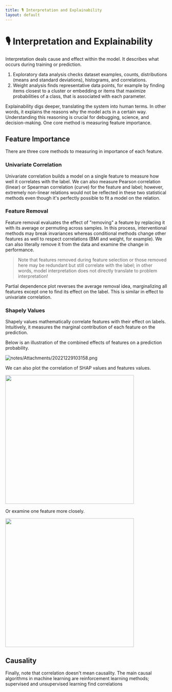 ```yaml
---
title: 🎙️ Interpretation and Explainability
layout: default
---
```


# 🎙️ Interpretation and Explainability

Interpretation deals cause and effect within the model. It describes what occurs during training or prediction.
1. Exploratory data analysis checks dataset examples, counts, distributions (means and standard deviations), histograms, and correlations.
2. Weight analysis finds representative data points, for example by finding items closest to a cluster or embedding or items that maximize probabilities of a class, that is associated with each parameter.

Explainability digs deeper, translating the system into human terms. In other words, it explains the reasons why the model acts in a certain way. Understanding this reasoning is crucial for debugging, science, and decision-making. One core method is measuring feature importance.

## Feature Importance
There are three core methods to measuring in importance of each feature.

### Univariate Correlation
Univariate correlation builds a model on a single feature to measure how well it correlates with the label. We can also measure Pearson correlation (linear) or Spearman correlation (curve) for the feature and label; however, extremely non-linear relations would not be reflected in these two statistical methods even though it's perfectly possible to fit a model on the relation.

### Feature Removal
Feature removal evaluates the effect of "removing" a feature by replacing it with its average or permuting across samples. In this process, interventional methods may break invariances whereas conditional methods change other features as well to respect correlations (BMI and weight, for example). We can also literally remove it from the data and examine the change in performance.

> Note that features removed during feature selection or those removed here may be redundant but still correlate with the label; in other words, model interpretation does not directly translate to problem interpretation!

Partial dependence plot reverses the average removal idea, marginalizing all features except one to find its effect on the label. This is similar in effect to univariate correlation.

### Shapely Values
Shapely values mathematically correlate features with their effect on labels. Intuitively, it measures the marginal contribution of each feature on the prediction.

Below is an illustration of the combined effects of features on a prediction probability.

![notes/Attachments/20221229103158.png](notes/Attachments/20221229103158.png.png)

We can also plot the correlation of SHAP values and features values.

<div>
<img src="attachment:notes/Attachments/notes/Attachments/20221229103159.png.png" width="400"/>
</div>

Or examine one feature more closely.

<div>
<img src="attachment:notes/Attachments/notes/Attachments/20221229103160.png.png" width="400"/>
</div>

## Causality
Finally, note that correlation doesn't mean causality. The main causal algorithms in machine learning are reinforcement learning methods; supervised and unsupervised learning find correlations